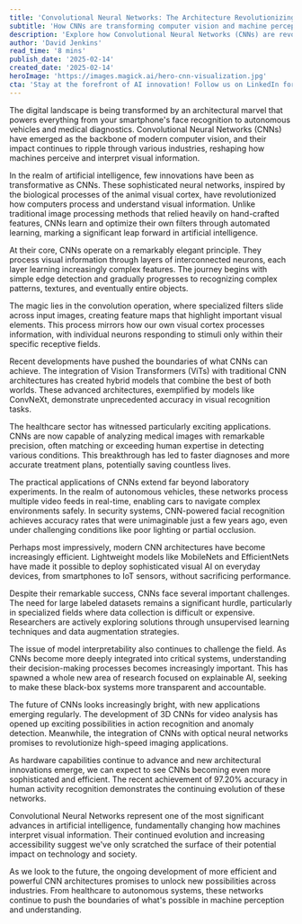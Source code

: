 ```yaml
---
title: 'Convolutional Neural Networks: The Architecture Revolutionizing AI Vision'
subtitle: 'How CNNs are transforming computer vision and machine perception'
description: 'Explore how Convolutional Neural Networks (CNNs) are revolutionizing computer vision and artificial intelligence, from smartphone face recognition to medical diagnostics. Learn about their elegant architecture, real-world applications, and the future of visual AI technology.'
author: 'David Jenkins'
read_time: '8 mins'
publish_date: '2025-02-14'
created_date: '2025-02-14'
heroImage: 'https://images.magick.ai/hero-cnn-visualization.jpg'
cta: 'Stay at the forefront of AI innovation! Follow us on LinkedIn for regular updates on breakthrough developments in neural networks and artificial intelligence.'
---
```


The digital landscape is being transformed by an architectural marvel that powers everything from your smartphone's face recognition to autonomous vehicles and medical diagnostics. Convolutional Neural Networks (CNNs) have emerged as the backbone of modern computer vision, and their impact continues to ripple through various industries, reshaping how machines perceive and interpret visual information.

In the realm of artificial intelligence, few innovations have been as transformative as CNNs. These sophisticated neural networks, inspired by the biological processes of the animal visual cortex, have revolutionized how computers process and understand visual information. Unlike traditional image processing methods that relied heavily on hand-crafted features, CNNs learn and optimize their own filters through automated learning, marking a significant leap forward in artificial intelligence.

At their core, CNNs operate on a remarkably elegant principle. They process visual information through layers of interconnected neurons, each layer learning increasingly complex features. The journey begins with simple edge detection and gradually progresses to recognizing complex patterns, textures, and eventually entire objects.

The magic lies in the convolution operation, where specialized filters slide across input images, creating feature maps that highlight important visual elements. This process mirrors how our own visual cortex processes information, with individual neurons responding to stimuli only within their specific receptive fields.

Recent developments have pushed the boundaries of what CNNs can achieve. The integration of Vision Transformers (ViTs) with traditional CNN architectures has created hybrid models that combine the best of both worlds. These advanced architectures, exemplified by models like ConvNeXt, demonstrate unprecedented accuracy in visual recognition tasks.

The healthcare sector has witnessed particularly exciting applications. CNNs are now capable of analyzing medical images with remarkable precision, often matching or exceeding human expertise in detecting various conditions. This breakthrough has led to faster diagnoses and more accurate treatment plans, potentially saving countless lives.

The practical applications of CNNs extend far beyond laboratory experiments. In the realm of autonomous vehicles, these networks process multiple video feeds in real-time, enabling cars to navigate complex environments safely. In security systems, CNN-powered facial recognition achieves accuracy rates that were unimaginable just a few years ago, even under challenging conditions like poor lighting or partial occlusion.

Perhaps most impressively, modern CNN architectures have become increasingly efficient. Lightweight models like MobileNets and EfficientNets have made it possible to deploy sophisticated visual AI on everyday devices, from smartphones to IoT sensors, without sacrificing performance.

Despite their remarkable success, CNNs face several important challenges. The need for large labeled datasets remains a significant hurdle, particularly in specialized fields where data collection is difficult or expensive. Researchers are actively exploring solutions through unsupervised learning techniques and data augmentation strategies.

The issue of model interpretability also continues to challenge the field. As CNNs become more deeply integrated into critical systems, understanding their decision-making processes becomes increasingly important. This has spawned a whole new area of research focused on explainable AI, seeking to make these black-box systems more transparent and accountable.

The future of CNNs looks increasingly bright, with new applications emerging regularly. The development of 3D CNNs for video analysis has opened up exciting possibilities in action recognition and anomaly detection. Meanwhile, the integration of CNNs with optical neural networks promises to revolutionize high-speed imaging applications.

As hardware capabilities continue to advance and new architectural innovations emerge, we can expect to see CNNs becoming even more sophisticated and efficient. The recent achievement of 97.20% accuracy in human activity recognition demonstrates the continuing evolution of these networks.

Convolutional Neural Networks represent one of the most significant advances in artificial intelligence, fundamentally changing how machines interpret visual information. Their continued evolution and increasing accessibility suggest we've only scratched the surface of their potential impact on technology and society.

As we look to the future, the ongoing development of more efficient and powerful CNN architectures promises to unlock new possibilities across industries. From healthcare to autonomous systems, these networks continue to push the boundaries of what's possible in machine perception and understanding.